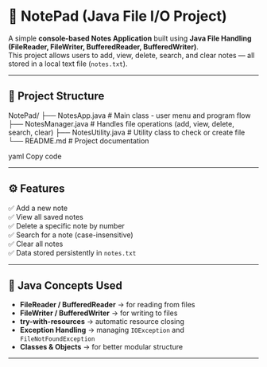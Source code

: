 # 📝 NotePad (Java File I/O Project)

A simple **console-based Notes Application** built using **Java File Handling (FileReader, FileWriter, BufferedReader, BufferedWriter)**.  
This project allows users to add, view, delete, search, and clear notes — all stored in a local text file (`notes.txt`).

---

## 📂 Project Structure
NotePad/
├── NotesApp.java # Main class - user menu and program flow
├── NotesManager.java # Handles file operations (add, view, delete, search, clear)
├── NotesUtility.java # Utility class to check or create file
└── README.md # Project documentation

yaml
Copy code

---

## ⚙️ Features
✅ Add a new note  
✅ View all saved notes  
✅ Delete a specific note by number  
✅ Search for a note (case-insensitive)  
✅ Clear all notes  
✅ Data stored persistently in `notes.txt`

---

## 🧠 Java Concepts Used
- **FileReader / BufferedReader** → for reading from files  
- **FileWriter / BufferedWriter** → for writing to files  
- **try-with-resources** → automatic resource closing  
- **Exception Handling** → managing `IOException` and `FileNotFoundException`  
- **Classes & Objects** → for better modular structure  

---
